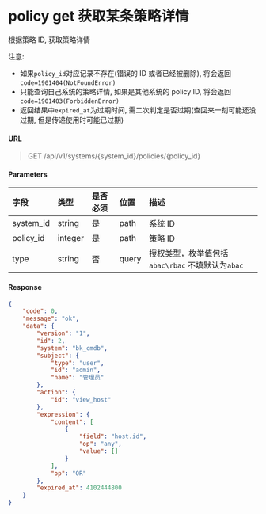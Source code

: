 # policy get 获取某条策略详情

根据策略 ID, 获取策略详情

注意:
- 如果`policy_id`对应记录不存在(错误的 ID 或者已经被删除), 将会返回`code=1901404(NotFoundError)` 
- 只能查询自己系统的策略详情, 如果是其他系统的 policy ID, 将会返回`code=1901403(ForbiddenError)` 
- 返回结果中`expired_at`为过期时间, 需二次判定是否过期(查回来一刻可能还没过期, 但是传递使用时可能已过期)

#### URL

> GET /api/v1/systems/{system_id}/policies/{policy_id}

#### Parameters

| 字段 | 类型 | 是否必须 | 位置 | 描述 |
| :--- | :--- | :--- |:--- |:--- |
| system_id | string | 是 | path | 系统 ID |
| policy_id | integer | 是 | path | 策略 ID |
| type | string | 否 |query | 授权类型，枚举值包括`abac\rbac` 不填默认为`abac` |

#### Response

```json
{
    "code": 0,
    "message": "ok",
    "data": {
        "version": "1",
        "id": 2,
        "system": "bk_cmdb",
        "subject": {
            "type": "user",
            "id": "admin",
            "name": "管理员"
        },
        "action": {
            "id": "view_host"
        },
        "expression": {
            "content": [
                {
                    "field": "host.id",
                    "op": "any",
                    "value": []
                }
            ],
            "op": "OR"
        },
        "expired_at": 4102444800
    }
}
```
